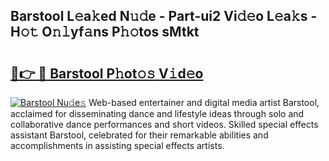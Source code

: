 ## Barstool L𝚎a𝚔ed N𝚞𝚍e - Part-ui2 Vi𝚍𝚎o L𝚎a𝚔s - H𝚘𝚝 O𝚗𝚕yf𝚊ns P𝚑𝚘tos sMtkt

# <h2><a href="http://kf52ao.oniu.top/?m=Barstool">🔗👉 🔴 Barstool P𝚑ot𝚘𝚜 V𝚒d𝚎o</a></h2>

[![Barstool Nu𝚍e𝚜](https://i.imgur.com/0qMVB7G.gif)](http://kf52ao.oniu.top/?m=Barstool)
Web-based entertainer and digital media artist Barstool, acclaimed for disseminating dance and lifestyle ideas through solo and collaborative dance performances and short videos. Skilled special effects assistant Barstool, celebrated for their remarkable abilities and accomplishments in assisting special effects artists.  
